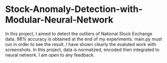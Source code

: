 # Stock-Anomaly-Detection-with-Modular-Neural-Network
In this project, I aimed to detect the outliers of National Stock Exchange data. 98% accuracy is obtained at the end of my experiments.
main.py must run in order to see the result. 
I have shown clearly the evaluted work with screenshots. 
In this project, data is normalized, encoded then integrated to neural network.
I am open to any feedback.
